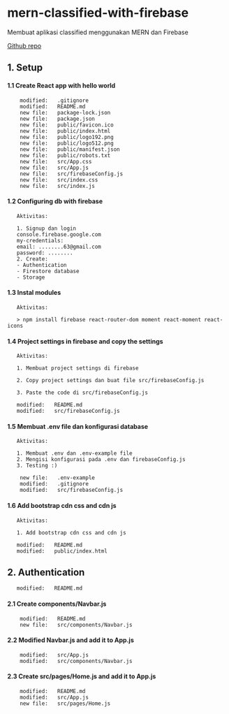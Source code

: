 # mern-classified-with-firebase
Membuat aplikasi classified menggunakan MERN dan Firebase

[Github repo](https://github.com/gurnitha/mern-classified-with-firebase)


## 1. Setup


#### 1.1 Create React app with hello world

        modified:   .gitignore
        modified:   README.md
        new file:   package-lock.json
        new file:   package.json
        new file:   public/favicon.ico
        new file:   public/index.html
        new file:   public/logo192.png
        new file:   public/logo512.png
        new file:   public/manifest.json
        new file:   public/robots.txt
        new file:   src/App.css
        new file:   src/App.js
        new file:   src/firebaseConfig.js
        new file:   src/index.css
        new file:   src/index.js


#### 1.2 Configuring db with firebase

       Aktivitas:

       1. Signup dan login
       console.firebase.google.com
       my-credentials:
       email: ........63@gmail.com 
       password: ........
       2. Create:
       - Authentication
       - Firestore database
       - Storage 


#### 1.3 Instal modules

       Aktivitas:

       > npm install firebase react-router-dom moment react-moment react-icons 


#### 1.4 Project settings in firebase and copy the settings

       Aktivitas:

       1. Membuat project settings di firebase

       2. Copy project settings dan buat file src/firebaseConfig.js

       3. Paste the code di src/firebaseConfig.js

       modified:   README.md
       modified:   src/firebaseConfig.js


#### 1.5 Membuat .env file dan konfigurasi database

       Aktivitas:

       1. Membuat .env dan .env-example file
       2. Mengisi konfigurasi pada .env dan firebaseConfig.js
       3. Testing :)

        new file:   .env-example
        modified:   .gitignore
        modified:   src/firebaseConfig.js


#### 1.6 Add bootstrap cdn css and cdn js

       Aktivitas:

       1. Add bootstrap cdn css and cdn js

       modified:   README.md
       modified:   public/index.html


## 2. Authentication 

       modified:   README.md


#### 2.1 Create components/Navbar.js

        modified:   README.md
        new file:   src/components/Navbar.js


#### 2.2 Modified Navbar.js and add it to App.js

        modified:   src/App.js
        modified:   src/components/Navbar.js


#### 2.3 Create src/pages/Home.js and add it to App.js

        modified:   README.md
        modified:   src/App.js
        new file:   src/pages/Home.js